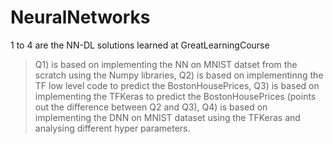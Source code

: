 # NeuralNetworks
1 to 4 are the NN-DL solutions learned at GreatLearningCourse 
> Q1) is based on implementing the NN on MNIST datset from the scratch using the Numpy libraries, 
> Q2) is based on implementinng the TF low level code to predict the BostonHousePrices,
> Q3) is based on implementing the TFKeras to predict the BostonHousePrices (points out the difference between Q2 and Q3),
> Q4) is based on implementing the DNN on MNIST dataset using the TFKeras and analysing different hyper parameters.
